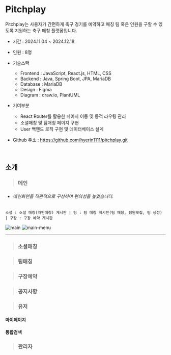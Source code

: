 # Pitchplay
Pitchplay는 사용자가 간편하게 축구 경기를 예약하고 매칭 팀 혹은 인원을 구할 수 있도록 지원하는 축구 매칭 플랫폼입니다.
* 기간 : 2024.11.04 ~ 2024.12.18

* 인원 : 8명

* 기술스택
  - Frontend : JavaScript, React.js, HTML, CSS
  - Backend : Java, Spring Boot, JPA, MariaDB
  - Database : MariaDB
  - Design : Figma
  - Diagram : draw.io, PlantUML


* 기여부분
  - React Router를 활용한 페이지 이동 및 동적 라우팅 관리
  - 소셜매칭 및 팀매칭 페이지 구현
  - User 백엔드 로직 구현 및 데이터베이스 설계

* Github 주소 : https://github.com/hyerin1111/pitchplay.git
<br>

## 소개
>### 메인
- ###### 메인화면을 직관적으로 구성하여 편의성을 높였습니다.
~~~
소셜 : 소셜 매칭(개인매칭) 게시판 | 팀 : 팀 매칭 게시판(팀 매칭, 팀원모집, 팀 생성) | 구장 : 구장 예약 게시판 
~~~
![main](https://github.com/user-attachments/assets/244adcb7-6fd1-4bca-b548-d0026e3443b7)
![main-menu](https://github.com/user-attachments/assets/bd50e419-8bd5-41a6-9b16-34f562808622)

---

>### 소셜매칭

>### 팀매칭 

>### 구장예약

>### 공지사항

>### 유저
#### 마이페이지

#### 통합검색

>### 관리자
